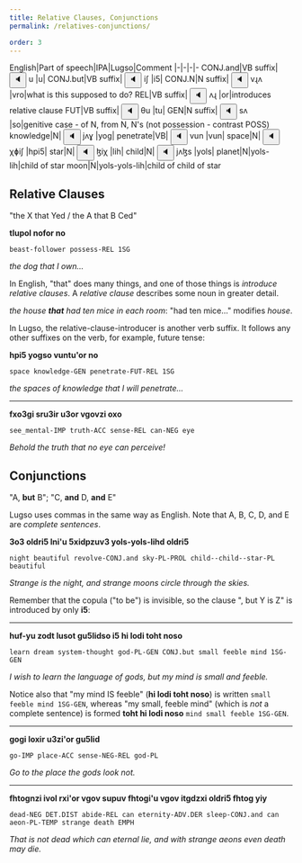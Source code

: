 ```yaml
---
title: Relative Clauses, Conjunctions
permalink: /relatives-conjunctions/

order: 3
---
```


English|Part of speech|IPA|Lugso|Comment
|-|-|-|-
CONJ.and|VB suffix|<span class='spoken'> <button class='speak' type='button' data-ipa='u'>🔈</button> <span class='ipa'>u</span> </span>|u|
CONJ.but|VB suffix|<span class='spoken'> <button class='speak' type='button' data-ipa='iʃ'>🔈</button> <span class='ipa'>iʃ</span> </span>|i5|
CONJ.N|N suffix|<span class='spoken'> <button class='speak' type='button' data-ipa='vɻʌ'>🔈</button> <span class='ipa'>vɻʌ</span> </span>|vro|what is this supposed to do?
REL|VB suffix|<span class='spoken'> <button class='speak' type='button' data-ipa='ʌɻ'>🔈</button> <span class='ipa'>ʌɻ</span> </span>|or|introduces relative clause
FUT|VB suffix|<span class='spoken'> <button class='speak' type='button' data-ipa='θu'>🔈</button> <span class='ipa'>θu</span> </span>|tu|
GEN|N suffix|<span class='spoken'> <button class='speak' type='button' data-ipa='sʌ'>🔈</button> <span class='ipa'>sʌ</span> </span>|so|genitive case - of N, from N, N's (not possession - contrast POSS)
knowledge|N|<span class='spoken'> <button class='speak' type='button' data-ipa='jʌɣ'>🔈</button> <span class='ipa'>jʌɣ</span> </span>|yog|
penetrate|VB|<span class='spoken'> <button class='speak' type='button' data-ipa='vun'>🔈</button> <span class='ipa'>vun</span> </span>|vun|
space|N|<span class='spoken'> <button class='speak' type='button' data-ipa='χɸiʃ'>🔈</button> <span class='ipa'>χɸiʃ</span> </span>|hpi5|
star|N|<span class='spoken'> <button class='speak' type='button' data-ipa='ɮiχ'>🔈</button> <span class='ipa'>ɮiχ</span> </span>|lih|
child|N|<span class='spoken'> <button class='speak' type='button' data-ipa='jʌɮs'>🔈</button> <span class='ipa'>jʌɮs</span> </span>|yols|
planet|N|yols-lih|child of star
moon|N|yols-yols-lih|child of child of star

## Relative Clauses

"the X that Yed / the A that B Ced"

**tlupol nofor no**

`beast-follower possess-REL 1SG`

_the dog that I own..._

In English, "that" does many things, and one of those things is _introduce relative clauses_. A _relative clause_ describes some noun in greater detail.

_the house **that** had ten mice in each room_: "had ten mice..." modifies _house_.

In Lugso, the relative-clause-introducer is another verb suffix. It follows any other suffixes on the verb, for example, future tense:

**hpi5 yogso vuntu'or no**

`space knowledge-GEN penetrate-FUT-REL 1SG`

_the spaces of knowledge that I will penetrate..._

---

**fxo3gi sru3ir u3or vgovzi oxo**

`see_mental-IMP truth-ACC sense-REL can-NEG eye`

_Behold the truth that no eye can perceive!_

## Conjunctions

"A, **but** B"; "C, **and** D, **and** E"

Lugso uses commas in the same way as English. Note that A, B, C, D, and E are _complete sentences_.

**3o3 oldri5 lni'u 5xidpzuv3 yols-yols-lihd oldri5**

`night beautiful revolve-CONJ.and sky-PL-PROL child--child--star-PL beautiful`

_Strange is the night, and strange moons circle through the skies._

Remember that the copula ("to be") is invisible, so the clause ", but Y is Z" is introduced by only **i5**:

---

**huf-yu zodt lusot gu5lidso i5 hi lodi toht noso**

`learn dream system-thought god-PL-GEN CONJ.but small feeble mind 1SG-GEN`

_I wish to learn the language of gods, but my mind is small and feeble._

Notice also that "my mind IS feeble" (**hi lodi toht noso**) is written `small feeble mind 1SG-GEN`, whereas "my small, feeble mind" (which is _not_ a complete sentence) is formed **toht hi lodi noso** `mind small feeble 1SG-GEN`.

---

**gogi loxir u3zi'or gu5lid**

`go-IMP place-ACC sense-NEG-REL god-PL`

_Go to the place the gods look not._

---

**fhtognzi ivol rxi'or vgov supuv fhtogi'u vgov itgdzxi oldri5 fhtog yiy**

`dead-NEG DET.DIST abide-REL can eternity-ADV.DER sleep-CONJ.and can aeon-PL-TEMP strange death EMPH`

_That is not dead which can eternal lie, and with strange aeons even death may die._